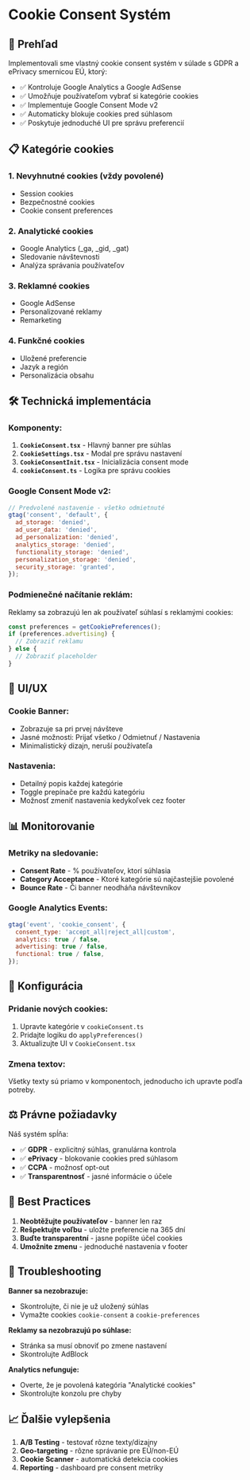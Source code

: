 # Cookie Consent Systém

## 🍪 Prehľad

Implementovali sme vlastný cookie consent systém v súlade s GDPR a ePrivacy smernicou EÚ, ktorý:

- ✅ Kontroluje Google Analytics a Google AdSense
- ✅ Umožňuje používateľom vybrať si kategórie cookies
- ✅ Implementuje Google Consent Mode v2
- ✅ Automaticky blokuje cookies pred súhlasom
- ✅ Poskytuje jednoduché UI pre správu preferencií

## 📋 Kategórie cookies

### 1. **Nevyhnutné cookies** (vždy povolené)

- Session cookies
- Bezpečnostné cookies
- Cookie consent preferences

### 2. **Analytické cookies**

- Google Analytics (\_ga, \_gid, \_gat)
- Sledovanie návštevnosti
- Analýza správania používateľov

### 3. **Reklamné cookies**

- Google AdSense
- Personalizované reklamy
- Remarketing

### 4. **Funkčné cookies**

- Uložené preferencie
- Jazyk a región
- Personalizácia obsahu

## 🛠️ Technická implementácia

### Komponenty:

1. **`CookieConsent.tsx`** - Hlavný banner pre súhlas
2. **`CookieSettings.tsx`** - Modal pre správu nastavení
3. **`CookieConsentInit.tsx`** - Inicializácia consent mode
4. **`cookieConsent.ts`** - Logika pre správu cookies

### Google Consent Mode v2:

```javascript
// Predvolené nastavenie - všetko odmietnuté
gtag('consent', 'default', {
  ad_storage: 'denied',
  ad_user_data: 'denied',
  ad_personalization: 'denied',
  analytics_storage: 'denied',
  functionality_storage: 'denied',
  personalization_storage: 'denied',
  security_storage: 'granted',
});
```

### Podmienečné načítanie reklám:

Reklamy sa zobrazujú len ak používateľ súhlasí s reklamými cookies:

```typescript
const preferences = getCookiePreferences();
if (preferences.advertising) {
  // Zobraziť reklamu
} else {
  // Zobraziť placeholder
}
```

## 🎨 UI/UX

### Cookie Banner:

- Zobrazuje sa pri prvej návšteve
- Jasné možnosti: Prijať všetko / Odmietnuť / Nastavenia
- Minimalistický dizajn, neruší používateľa

### Nastavenia:

- Detailný popis každej kategórie
- Toggle prepínače pre každú kategóriu
- Možnosť zmeniť nastavenia kedykoľvek cez footer

## 📊 Monitorovanie

### Metriky na sledovanie:

- **Consent Rate** - % používateľov, ktorí súhlasia
- **Category Acceptance** - Ktoré kategórie sú najčastejšie povolené
- **Bounce Rate** - Či banner neodháňa návštevníkov

### Google Analytics Events:

```javascript
gtag('event', 'cookie_consent', {
  consent_type: 'accept_all|reject_all|custom',
  analytics: true / false,
  advertising: true / false,
  functional: true / false,
});
```

## 🔧 Konfigurácia

### Pridanie nových cookies:

1. Upravte kategórie v `cookieConsent.ts`
2. Pridajte logiku do `applyPreferences()`
3. Aktualizujte UI v `CookieConsent.tsx`

### Zmena textov:

Všetky texty sú priamo v komponentoch, jednoducho ich upravte podľa potreby.

## ⚖️ Právne požiadavky

Náš systém spĺňa:

- ✅ **GDPR** - explicitný súhlas, granulárna kontrola
- ✅ **ePrivacy** - blokovanie cookies pred súhlasom
- ✅ **CCPA** - možnosť opt-out
- ✅ **Transparentnosť** - jasné informácie o účele

## 🚀 Best Practices

1. **Neobtěžujte používateľov** - banner len raz
2. **Rešpektujte voľbu** - uložte preferencie na 365 dní
3. **Buďte transparentní** - jasne popíšte účel cookies
4. **Umožnite zmenu** - jednoduché nastavenia v footer

## 🐛 Troubleshooting

**Banner sa nezobrazuje:**

- Skontrolujte, či nie je už uložený súhlas
- Vymažte cookies `cookie-consent` a `cookie-preferences`

**Reklamy sa nezobrazujú po súhlase:**

- Stránka sa musí obnoviť po zmene nastavení
- Skontrolujte AdBlock

**Analytics nefunguje:**

- Overte, že je povolená kategória "Analytické cookies"
- Skontrolujte konzolu pre chyby

## 📈 Ďalšie vylepšenia

1. **A/B Testing** - testovať rôzne texty/dizajny
2. **Geo-targeting** - rôzne správanie pre EÚ/non-EÚ
3. **Cookie Scanner** - automatická detekcia cookies
4. **Reporting** - dashboard pre consent metriky
